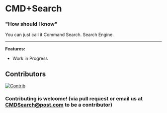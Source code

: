 # CMD+Search
### "How should I know"
You can just call it Command Search. Search Engine.
***
**Features:**  
- Work in Progress

## Contributors
[![Contrib](https://contrib.rocks/image?repo=Command-Enterprises/CMD-Search)](https://github.com/Command-Enterprises/CMD-Search/graphs/contributors)

### Contributing is welcome! (via pull request or email us at CMDSearch@post.com to be a contributor)

